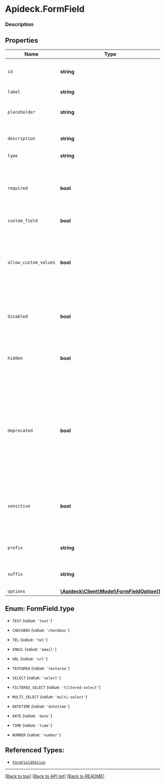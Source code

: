 # Apideck.FormField

### Description

## Properties
Name | Type | Description | Notes
------------ | ------------- | ------------- | -------------
`id` | **string** | The unique identifier of the form field. | [optional] 
`label` | **string** | The label of the field | [optional] 
`placeholder` | **string** | The placeholder for the form field | [optional] 
`description` | **string** | The description of the form field | [optional] 
`type` | **string** |  | [optional] 
`required` | **bool** | Indicates if the form field is required, which means it must be filled in before the form can be submitted | [optional] 
`custom_field` | **bool** |  | [optional] 
`allow_custom_values` | **bool** | Only applicable to select fields. Allow the user to add a custom value though the option select if the desired value is not in the option select list. | [optional] 
`disabled` | **bool** | Indicates if the form field is displayed in a “read-only” mode. | [optional] 
`hidden` | **bool** | Indicates if the form field is not displayed but the value that is being stored on the connection. | [optional] 
`deprecated` | **bool** | When the setting is deprecated, it should be hidden from the user interface. The value will still be stored on the connection for the sake of backwards compatibility. | [optional] 
`sensitive` | **bool** | Indicates if the form field contains sensitive data, which will display the value as a masked input. | [optional] 
`prefix` | **string** | Prefix to display in front of the form field. | [optional] 
`suffix` | **string** | Suffix to display next to the form field. | [optional] 
`options` | [**\Apideck\Client\Model\FormFieldOption[]**](FormFieldOption.md) |  | [optional] 





<a name="TYPE"></a>
## Enum: FormField.type


* `TEXT` (value: `'text'`)

* `CHECKBOX` (value: `'checkbox'`)

* `TEL` (value: `'tel'`)

* `EMAIL` (value: `'email'`)

* `URL` (value: `'url'`)

* `TEXTAREA` (value: `'textarea'`)

* `SELECT` (value: `'select'`)

* `FILTERED_SELECT` (value: `'filtered-select'`)

* `MULTI_SELECT` (value: `'multi-select'`)

* `DATETIME` (value: `'datetime'`)

* `DATE` (value: `'date'`)

* `TIME` (value: `'time'`)

* `NUMBER` (value: `'number'`)




## Referenced Types:














* [`FormFieldOption`](FormFieldOption.md)

---

[[Back to top]](#) [[Back to API list]](../../../../README.md#documentation-for-api-endpoints) [[Back to README]](../../../../README.md)


